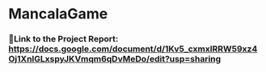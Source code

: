 # MancalaGame

### 🔗Link to the Project Report: https://docs.google.com/document/d/1Kv5_cxmxIRRW59xz4Oj1XnlGLxspyJKVmqm6qDvMeDo/edit?usp=sharing
